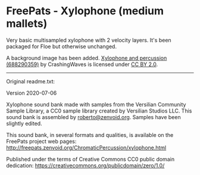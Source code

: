# FreePats - Xylophone (medium mallets)

Very basic multisampled xylophone with 2 velocity layers. It's been packaged for Floe but otherwise unchanged.

A background image has been added. [Xylophone and percussion (688290359)](https://www.flickr.com/photos/crashingwaves/688290359) by CrashingWaves is licensed under [CC BY 2.0](https://creativecommons.org/licenses/by/2.0/).

---

Original readme.txt:

Version 2020-07-06

Xylophone sound bank made with samples from the Versilian Community Sample
Library, a CC0 sample library created by Versilian Studios LLC. This sound
bank is assembled by roberto@zenvoid.org. Samples have been slightly edited.

This sound bank, in several formats and qualities, is available on the
FreePats project web pages:
http://freepats.zenvoid.org/ChromaticPercussion/xylophone.html


Published under the terms of Creative Commons CC0 public domain dedication:
https://creativecommons.org/publicdomain/zero/1.0/
